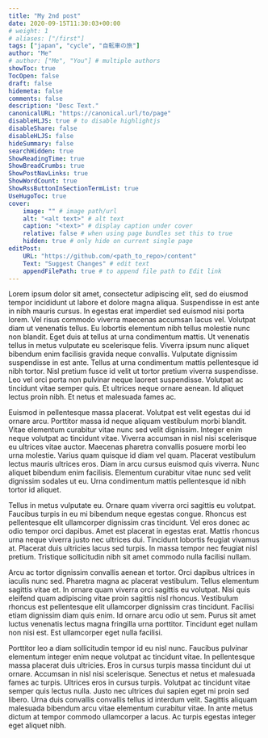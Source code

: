 ```yaml
---
title: "My 2nd post"
date: 2020-09-15T11:30:03+00:00
# weight: 1
# aliases: ["/first"]
tags: ["japan", "cycle", "自転車の旅"]
author: "Me"
# author: ["Me", "You"] # multiple authors
showToc: true
TocOpen: false
draft: false
hidemeta: false
comments: false
description: "Desc Text."
canonicalURL: "https://canonical.url/to/page"
disableHLJS: true # to disable highlightjs
disableShare: false
disableHLJS: false
hideSummary: false
searchHidden: true
ShowReadingTime: true
ShowBreadCrumbs: true
ShowPostNavLinks: true
ShowWordCount: true
ShowRssButtonInSectionTermList: true
UseHugoToc: true
cover:
    image: "" # image path/url
    alt: "<alt text>" # alt text
    caption: "<text>" # display caption under cover
    relative: false # when using page bundles set this to true
    hidden: true # only hide on current single page
editPost:
    URL: "https://github.com/<path_to_repo>/content"
    Text: "Suggest Changes" # edit text
    appendFilePath: true # to append file path to Edit link
---
```


Lorem ipsum dolor sit amet, consectetur adipiscing elit, sed do eiusmod tempor incididunt ut labore et dolore magna aliqua. Suspendisse in est ante in nibh mauris cursus. In egestas erat imperdiet sed euismod nisi porta lorem. Vel risus commodo viverra maecenas accumsan lacus vel. Volutpat diam ut venenatis tellus. Eu lobortis elementum nibh tellus molestie nunc non blandit. Eget duis at tellus at urna condimentum mattis. Ut venenatis tellus in metus vulputate eu scelerisque felis. Viverra ipsum nunc aliquet bibendum enim facilisis gravida neque convallis. Vulputate dignissim suspendisse in est ante. Tellus at urna condimentum mattis pellentesque id nibh tortor. Nisl pretium fusce id velit ut tortor pretium viverra suspendisse. Leo vel orci porta non pulvinar neque laoreet suspendisse. Volutpat ac tincidunt vitae semper quis. Et ultrices neque ornare aenean. Id aliquet lectus proin nibh. Et netus et malesuada fames ac.

Euismod in pellentesque massa placerat. Volutpat est velit egestas dui id ornare arcu. Porttitor massa id neque aliquam vestibulum morbi blandit. Vitae elementum curabitur vitae nunc sed velit dignissim. Integer enim neque volutpat ac tincidunt vitae. Viverra accumsan in nisl nisi scelerisque eu ultrices vitae auctor. Maecenas pharetra convallis posuere morbi leo urna molestie. Varius quam quisque id diam vel quam. Placerat vestibulum lectus mauris ultrices eros. Diam in arcu cursus euismod quis viverra. Nunc aliquet bibendum enim facilisis. Elementum curabitur vitae nunc sed velit dignissim sodales ut eu. Urna condimentum mattis pellentesque id nibh tortor id aliquet.

Tellus in metus vulputate eu. Ornare quam viverra orci sagittis eu volutpat. Faucibus turpis in eu mi bibendum neque egestas congue. Rhoncus est pellentesque elit ullamcorper dignissim cras tincidunt. Vel eros donec ac odio tempor orci dapibus. Amet est placerat in egestas erat. Mattis rhoncus urna neque viverra justo nec ultrices dui. Tincidunt lobortis feugiat vivamus at. Placerat duis ultricies lacus sed turpis. In massa tempor nec feugiat nisl pretium. Tristique sollicitudin nibh sit amet commodo nulla facilisi nullam.

Arcu ac tortor dignissim convallis aenean et tortor. Orci dapibus ultrices in iaculis nunc sed. Pharetra magna ac placerat vestibulum. Tellus elementum sagittis vitae et. In ornare quam viverra orci sagittis eu volutpat. Nisi quis eleifend quam adipiscing vitae proin sagittis nisl rhoncus. Vestibulum rhoncus est pellentesque elit ullamcorper dignissim cras tincidunt. Facilisi etiam dignissim diam quis enim. Id ornare arcu odio ut sem. Purus sit amet luctus venenatis lectus magna fringilla urna porttitor. Tincidunt eget nullam non nisi est. Est ullamcorper eget nulla facilisi.

Porttitor leo a diam sollicitudin tempor id eu nisl nunc. Faucibus pulvinar elementum integer enim neque volutpat ac tincidunt vitae. In pellentesque massa placerat duis ultricies. Eros in cursus turpis massa tincidunt dui ut ornare. Accumsan in nisl nisi scelerisque. Senectus et netus et malesuada fames ac turpis. Ultrices eros in cursus turpis. Volutpat ac tincidunt vitae semper quis lectus nulla. Justo nec ultrices dui sapien eget mi proin sed libero. Urna duis convallis convallis tellus id interdum velit. Sagittis aliquam malesuada bibendum arcu vitae elementum curabitur vitae. In ante metus dictum at tempor commodo ullamcorper a lacus. Ac turpis egestas integer eget aliquet nibh.